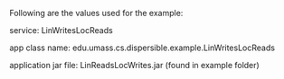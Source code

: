 Following are the values used for the example:

service: LinWritesLocReads

app class name: edu.umass.cs.dispersible.example.LinWritesLocReads

application jar file: LinReadsLocWrites.jar (found in example folder)